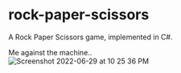 # rock-paper-scissors
A Rock Paper Scissors game, implemented in C#.

Me against the machine..  
![Screenshot 2022-06-29 at 10 25 36 PM](https://user-images.githubusercontent.com/71407287/176520282-3401c021-2bb3-45d5-9c9d-9a8710cf14f9.png)
